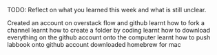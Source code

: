 TODO: Reflect on what you learned this week and what is still unclear.

Created an account on overstack flow and github
learnt how to fork a channel 
learnt how to create a folder by coding 
learnt how to download everything on the github account onto the computer
learnt how to push labbook onto github account 
downloaded homebrew for mac
